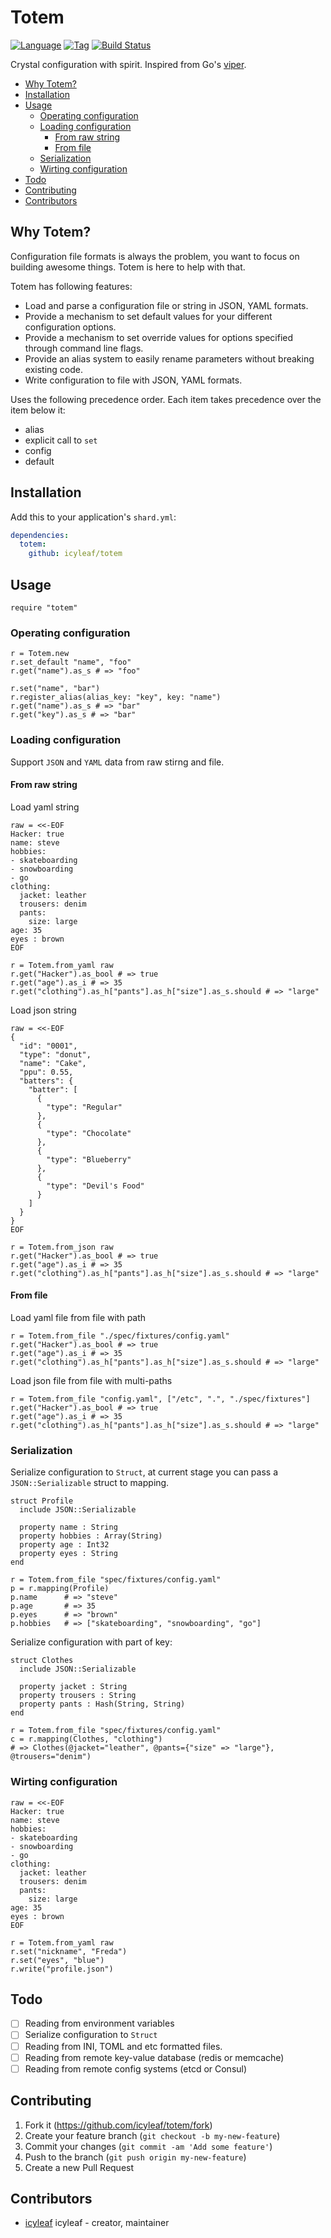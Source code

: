 # Totem

[![Language](https://img.shields.io/badge/language-crystal-776791.svg)](https://github.com/crystal-lang/crystal)
[![Tag](https://img.shields.io/github/tag/icyleaf/totem.svg)](https://github.com/icyleaf/totem/blob/master/CHANGELOG.md)
[![Build Status](https://img.shields.io/circleci/project/github/icyleaf/totem/master.svg?style=flat)](https://circleci.com/gh/icyleaf/totem)

Crystal configuration with spirit. Inspired from Go's [viper](https://github.com/spf13/viper).

<!-- TOC -->

- [Why Totem?](#why-totem)
- [Installation](#installation)
- [Usage](#usage)
  - [Operating configuration](#operating-configuration)
  - [Loading configuration](#loading-configuration)
    - [From raw string](#from-raw-string)
    - [From file](#from-file)
  - [Serialization](#serialization)
  - [Wirting configuration](#wirting-configuration)
- [Todo](#todo)
- [Contributing](#contributing)
- [Contributors](#contributors)

<!-- /TOC -->

## Why Totem?

Configuration file formats is always the problem, you want to focus on building awesome things. Totem is here to help with that.

Totem has following features:

- Load and parse a configuration file or string in JSON, YAML formats.
- Provide a mechanism to set default values for your different configuration options.
- Provide a mechanism to set override values for options specified through command line flags.
- Provide an alias system to easily rename parameters without breaking existing code.
- Write configuration to file with JSON, YAML formats.

Uses the following precedence order. Each item takes precedence over the item below it:

- alias
- explicit call to `set`
- config
- default

## Installation

Add this to your application's `shard.yml`:

```yaml
dependencies:
  totem:
    github: icyleaf/totem
```

## Usage

```crystal
require "totem"
```

### Operating configuration

```crystal
r = Totem.new
r.set_default "name", "foo"
r.get("name").as_s # => "foo"

r.set("name", "bar")
r.register_alias(alias_key: "key", key: "name")
r.get("name").as_s # => "bar"
r.get("key").as_s # => "bar"
```

### Loading configuration

Support `JSON` and `YAML` data from raw stirng and file.

#### From raw string

Load yaml string

```crystal
raw = <<-EOF
Hacker: true
name: steve
hobbies:
- skateboarding
- snowboarding
- go
clothing:
  jacket: leather
  trousers: denim
  pants:
    size: large
age: 35
eyes : brown
EOF

r = Totem.from_yaml raw
r.get("Hacker").as_bool # => true
r.get("age").as_i # => 35
r.get("clothing").as_h["pants"].as_h["size"].as_s.should # => "large"
```

Load json string

```crystal
raw = <<-EOF
{
  "id": "0001",
  "type": "donut",
  "name": "Cake",
  "ppu": 0.55,
  "batters": {
    "batter": [
      {
        "type": "Regular"
      },
      {
        "type": "Chocolate"
      },
      {
        "type": "Blueberry"
      },
      {
        "type": "Devil's Food"
      }
    ]
  }
}
EOF

r = Totem.from_json raw
r.get("Hacker").as_bool # => true
r.get("age").as_i # => 35
r.get("clothing").as_h["pants"].as_h["size"].as_s.should # => "large"
```

#### From file

Load yaml file from file with path

```crystal
r = Totem.from_file "./spec/fixtures/config.yaml"
r.get("Hacker").as_bool # => true
r.get("age").as_i # => 35
r.get("clothing").as_h["pants"].as_h["size"].as_s.should # => "large"
```

Load json file from file with multi-paths

```crystal
r = Totem.from_file "config.yaml", ["/etc", ".", "./spec/fixtures"]
r.get("Hacker").as_bool # => true
r.get("age").as_i # => 35
r.get("clothing").as_h["pants"].as_h["size"].as_s.should # => "large"
```

### Serialization

Serialize configuration to `Struct`, at current stage you can pass a `JSON::Serializable` struct to mapping.

```crystal
struct Profile
  include JSON::Serializable

  property name : String
  property hobbies : Array(String)
  property age : Int32
  property eyes : String
end

r = Totem.from_file "spec/fixtures/config.yaml"
p = r.mapping(Profile)
p.name      # => "steve"
p.age       # => 35
p.eyes      # => "brown"
p.hobbies   # => ["skateboarding", "snowboarding", "go"]
```

Serialize configuration with part of key:

```crystal
struct Clothes
  include JSON::Serializable

  property jacket : String
  property trousers : String
  property pants : Hash(String, String)
end

r = Totem.from_file "spec/fixtures/config.yaml"
c = r.mapping(Clothes, "clothing")
# => Clothes(@jacket="leather", @pants={"size" => "large"}, @trousers="denim")
```

### Wirting configuration

```crystal
raw = <<-EOF
Hacker: true
name: steve
hobbies:
- skateboarding
- snowboarding
- go
clothing:
  jacket: leather
  trousers: denim
  pants:
    size: large
age: 35
eyes : brown
EOF

r = Totem.from_yaml raw
r.set("nickname", "Freda")
r.set("eyes", "blue")
r.write("profile.json")
```

## Todo

- [ ] Reading from environment variables
- [ ] Serialize configuration to `Struct`
- [ ] Reading from INI, TOML and etc formatted files.
- [ ] Reading from remote key-value database (redis or memcache)
- [ ] Reading from remote config systems (etcd or Consul)

## Contributing

1. Fork it (<https://github.com/icyleaf/totem/fork>)
2. Create your feature branch (`git checkout -b my-new-feature`)
3. Commit your changes (`git commit -am 'Add some feature'`)
4. Push to the branch (`git push origin my-new-feature`)
5. Create a new Pull Request

## Contributors

- [icyleaf](https://github.com/icyleaf) icyleaf - creator, maintainer
